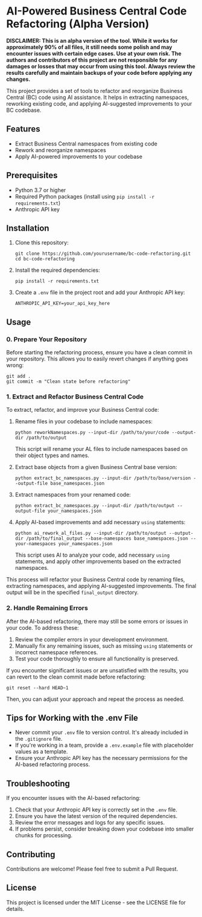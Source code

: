 # AI-Powered Business Central Code Refactoring (Alpha Version)

**DISCLAIMER: This is an alpha version of the tool. While it works for approximately 90% of all files, it still needs some polish and may encounter issues with certain edge cases. Use at your own risk. The authors and contributors of this project are not responsible for any damages or losses that may occur from using this tool. Always review the results carefully and maintain backups of your code before applying any changes.**

This project provides a set of tools to refactor and reorganize Business Central (BC) code using AI assistance. It helps in extracting namespaces, reworking existing code, and applying AI-suggested improvements to your BC codebase.

## Features

- Extract Business Central namespaces from existing code
- Rework and reorganize namespaces
- Apply AI-powered improvements to your codebase

## Prerequisites

- Python 3.7 or higher
- Required Python packages (install using `pip install -r requirements.txt`)
- Anthropic API key

## Installation

1. Clone this repository:
   ```
   git clone https://github.com/yourusername/bc-code-refactoring.git
   cd bc-code-refactoring
   ```

2. Install the required dependencies:
   ```
   pip install -r requirements.txt
   ```

3. Create a `.env` file in the project root and add your Anthropic API key:
   ```
   ANTHROPIC_API_KEY=your_api_key_here
   ```

## Usage

### 0. Prepare Your Repository

Before starting the refactoring process, ensure you have a clean commit in your repository. This allows you to easily revert changes if anything goes wrong:

```
git add .
git commit -m "Clean state before refactoring"
```

### 1. Extract and Refactor Business Central Code

To extract, refactor, and improve your Business Central code:

1. Rename files in your codebase to include namespaces:
   ```
   python reworkNamespaces.py --input-dir /path/to/your/code --output-dir /path/to/output
   ```
   This script will rename your AL files to include namespaces based on their object types and names.

2. Extract base objects from a given Business Central base version:
   ```
   python extract_bc_namespaces.py --input-dir /path/to/base/version --output-file base_namespaces.json
   ```

3. Extract namespaces from your renamed code:
   ```
   python extract_bc_namespaces.py --input-dir /path/to/output --output-file your_namespaces.json
   ```

4. Apply AI-based improvements and add necessary `using` statements:
   ```
   python ai_rework_al_files.py --input-dir /path/to/output --output-dir /path/to/final_output --base-namespaces base_namespaces.json --your-namespaces your_namespaces.json
   ```
   This script uses AI to analyze your code, add necessary `using` statements, and apply other improvements based on the extracted namespaces.

This process will refactor your Business Central code by renaming files, extracting namespaces, and applying AI-suggested improvements. The final output will be in the specified `final_output` directory.

### 2. Handle Remaining Errors

After the AI-based refactoring, there may still be some errors or issues in your code. To address these:

1. Review the compiler errors in your development environment.
2. Manually fix any remaining issues, such as missing `using` statements or incorrect namespace references.
3. Test your code thoroughly to ensure all functionality is preserved.

If you encounter significant issues or are unsatisfied with the results, you can revert to the clean commit made before refactoring:

```
git reset --hard HEAD~1
```

Then, you can adjust your approach and repeat the process as needed.

## Tips for Working with the .env File

- Never commit your `.env` file to version control. It's already included in the `.gitignore` file.
- If you're working in a team, provide a `.env.example` file with placeholder values as a template.
- Ensure your Anthropic API key has the necessary permissions for the AI-based refactoring process.

## Troubleshooting

If you encounter issues with the AI-based refactoring:

1. Check that your Anthropic API key is correctly set in the `.env` file.
2. Ensure you have the latest version of the required dependencies.
3. Review the error messages and logs for any specific issues.
4. If problems persist, consider breaking down your codebase into smaller chunks for processing.

## Contributing

Contributions are welcome! Please feel free to submit a Pull Request.

## License

This project is licensed under the MIT License - see the LICENSE file for details.

